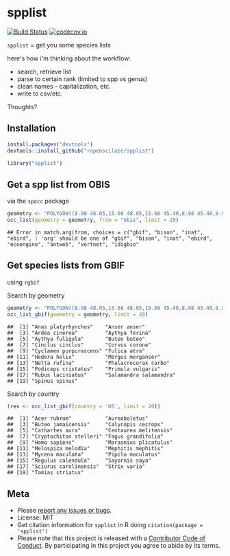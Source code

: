 spplist
=======

[![Build Status](https://api.travis-ci.org/ropenscilabs/spplist.png)](https://travis-ci.org/ropenscilabs/spplist)
[![codecov.io](https://codecov.io/github/ropenscilabs/spplist/coverage.svg?branch=master)](https://codecov.io/github/ropenscilabs/spplist?branch=master)

`spplist` = get you some species lists

here's how i'm thinking about the workflow:

* search, retrieve list
* parse to certain rank (limited to spp vs genus)
* clean names - capitalization, etc.
* write to csv/etc.

Thoughts?

## Installation


```r
install.packages("devtools")
devtools::install_github("ropenscilabs/spplist")
```


```r
library("spplist")
```

## Get a spp list from OBIS

via the `spocc` package


```r
geometry <- "POLYGON((8.98 48.05,15.66 48.05,15.66 45.40,8.98 45.40,8.98 48.05))"
occ_list(geometry = geometry, from = "obis", limit = 20)
```

```
## Error in match.arg(from, choices = c("gbif", "bison", "inat", "ebird", : 'arg' should be one of "gbif", "bison", "inat", "ebird", "ecoengine", "antweb", "vertnet", "idigbio"
```

## Get species lists from GBIF

using `rgbif`

Search by geometry


```r
geometry <- "POLYGON((8.98 48.05,15.66 48.05,15.66 45.40,8.98 45.40,8.98 48.05))"
occ_list_gbif(geometry = geometry, limit = 20)
```

```
##  [1] "Anas platyrhynchos"    "Anser anser"          
##  [3] "Ardea cinerea"         "Aythya ferina"        
##  [5] "Aythya fuligula"       "Buteo buteo"          
##  [7] "Cinclus cinclus"       "Corvus corone"        
##  [9] "Cyclamen purpurascens" "Fulica atra"          
## [11] "Hedera helix"          "Mergus merganser"     
## [13] "Netta rufina"          "Phalacrocorax carbo"  
## [15] "Podiceps cristatus"    "Primula vulgaris"     
## [17] "Rubus laciniatus"      "Salamandra salamandra"
## [19] "Spinus spinus"
```

Search by country


```r
(res <- occ_list_gbif(country = 'US', limit = 20))
```

```
##  [1] "Acer rubrum"           "Aureoboletus"         
##  [3] "Buteo jamaicensis"     "Calycopis cecrops"    
##  [5] "Cathartes aura"        "Centaurea melitensis" 
##  [7] "Cryptochiton stelleri" "Fagus grandifolia"    
##  [9] "Homo sapiens"          "Marasmius plicatulus" 
## [11] "Melospiza melodia"     "Mephitis mephitis"    
## [13] "Mycena maculata"       "Pipilo maculatus"     
## [15] "Regulus calendula"     "Sayornis saya"        
## [17] "Sciurus carolinensis"  "Strix varia"          
## [19] "Tamias striatus"
```

## Meta

* Please [report any issues or bugs](https://github.com/ropenscilabs/spplist/issues).
* License: MIT
* Get citation information for `spplist` in R doing `citation(package = 'spplist')`
* Please note that this project is released with a [Contributor Code of Conduct](CONDUCT.md). By participating in this project you agree to abide by its terms.
